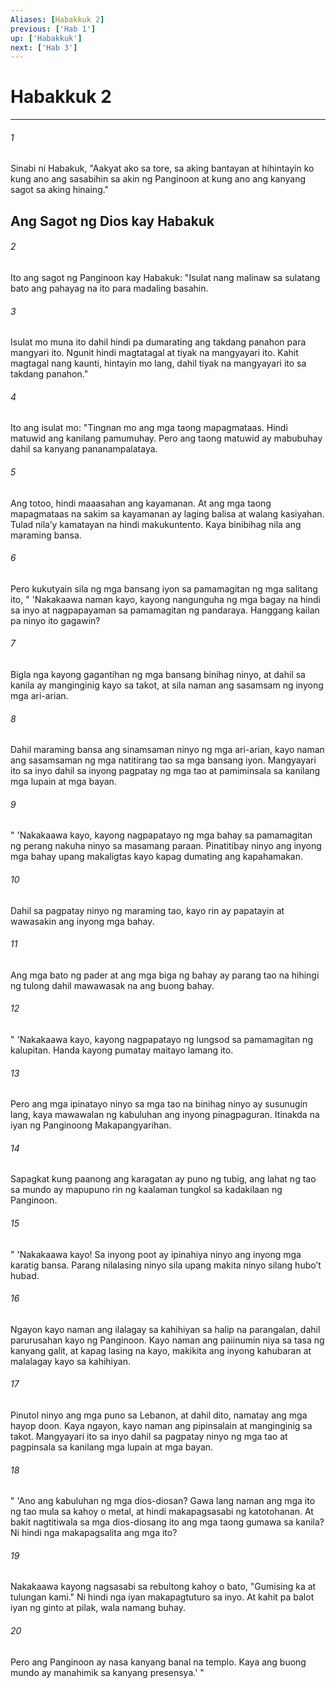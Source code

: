 ```yaml
---
Aliases: [Habakkuk 2]
previous: ['Hab 1']
up: ['Habakkuk']
next: ['Hab 3']
---
```

# Habakkuk 2

***


###### 1 


Sinabi ni Habakuk, "Aakyat ako sa tore, sa aking bantayan at hihintayin ko kung ano ang sasabihin sa akin ng Panginoon at kung ano ang kanyang sagot sa aking hinaing." 

## Ang Sagot ng Dios kay Habakuk 


###### 2 


Ito ang sagot ng Panginoon kay Habakuk: "Isulat nang malinaw sa sulatang bato ang pahayag na ito para madaling basahin. 


###### 3 


Isulat mo muna ito dahil hindi pa dumarating ang takdang panahon para mangyari ito. Ngunit hindi magtatagal at tiyak na mangyayari ito. Kahit magtagal nang kaunti, hintayin mo lang, dahil tiyak na mangyayari ito sa takdang panahon." 


###### 4 


Ito ang isulat mo: "Tingnan mo ang mga taong mapagmataas. Hindi matuwid ang kanilang pamumuhay. Pero ang taong matuwid ay mabubuhay dahil sa kanyang pananampalataya. 


###### 5 


Ang totoo, hindi maaasahan ang kayamanan. At ang mga taong mapagmataas na sakim sa kayamanan ay laging balisa at walang kasiyahan. Tulad nilaʼy kamatayan na hindi makukuntento. Kaya binibihag nila ang maraming bansa. 


###### 6 


Pero kukutyain sila ng mga bansang iyon sa pamamagitan ng mga salitang ito, " 'Nakakaawa naman kayo, kayong nangunguha ng mga bagay na hindi sa inyo at nagpapayaman sa pamamagitan ng pandaraya. Hanggang kailan pa ninyo ito gagawin? 


###### 7 


Bigla nga kayong gagantihan ng mga bansang binihag ninyo, at dahil sa kanila ay manginginig kayo sa takot, at sila naman ang sasamsam ng inyong mga ari-arian. 


###### 8 


Dahil maraming bansa ang sinamsaman ninyo ng mga ari-arian, kayo naman ang sasamsaman ng mga natitirang tao sa mga bansang iyon. Mangyayari ito sa inyo dahil sa inyong pagpatay ng mga tao at pamiminsala sa kanilang mga lupain at mga bayan. 


###### 9 


" 'Nakakaawa kayo, kayong nagpapatayo ng mga bahay sa pamamagitan ng perang nakuha ninyo sa masamang paraan. Pinatitibay ninyo ang inyong mga bahay upang makaligtas kayo kapag dumating ang kapahamakan. 


###### 10 


Dahil sa pagpatay ninyo ng maraming tao, kayo rin ay papatayin at wawasakin ang inyong mga bahay. 


###### 11 


Ang mga bato ng pader at ang mga biga ng bahay ay parang tao na hihingi ng tulong dahil mawawasak na ang buong bahay. 


###### 12 


" 'Nakakaawa kayo, kayong nagpapatayo ng lungsod sa pamamagitan ng kalupitan. Handa kayong pumatay maitayo lamang ito. 


###### 13 


Pero ang mga ipinatayo ninyo sa mga tao na binihag ninyo ay susunugin lang, kaya mawawalan ng kabuluhan ang inyong pinagpaguran. Itinakda na iyan ng Panginoong Makapangyarihan. 


###### 14 


Sapagkat kung paanong ang karagatan ay puno ng tubig, ang lahat ng tao sa mundo ay mapupuno rin ng kaalaman tungkol sa kadakilaan ng Panginoon. 


###### 15 


" 'Nakakaawa kayo! Sa inyong poot ay ipinahiya ninyo ang inyong mga karatig bansa. Parang nilalasing ninyo sila upang makita ninyo silang huboʼt hubad. 


###### 16 


Ngayon kayo naman ang ilalagay sa kahihiyan sa halip na parangalan, dahil parurusahan kayo ng Panginoon. Kayo naman ang paiinumin niya sa tasa ng kanyang galit, at kapag lasing na kayo, makikita ang inyong kahubaran at malalagay kayo sa kahihiyan. 


###### 17 


Pinutol ninyo ang mga puno sa Lebanon, at dahil dito, namatay ang mga hayop doon. Kaya ngayon, kayo naman ang pipinsalain at manginginig sa takot. Mangyayari ito sa inyo dahil sa pagpatay ninyo ng mga tao at pagpinsala sa kanilang mga lupain at mga bayan. 


###### 18 


" 'Ano ang kabuluhan ng mga dios-diosan? Gawa lang naman ang mga ito ng tao mula sa kahoy o metal, at hindi makapagsasabi ng katotohanan. At bakit nagtitiwala sa mga dios-diosang ito ang mga taong gumawa sa kanila? Ni hindi nga makapagsalita ang mga ito? 


###### 19 


Nakakaawa kayong nagsasabi sa rebultong kahoy o bato, "Gumising ka at tulungan kami." Ni hindi nga iyan makapagtuturo sa inyo. At kahit pa balot iyan ng ginto at pilak, wala namang buhay. 


###### 20 


Pero ang Panginoon ay nasa kanyang banal na templo. Kaya ang buong mundo ay manahimik sa kanyang presensya.' "
